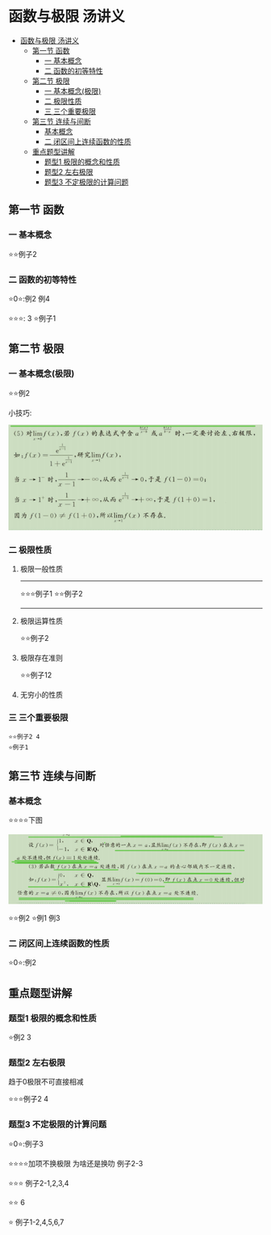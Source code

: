# 函数与极限 汤讲义

- [函数与极限 汤讲义](#函数与极限-汤讲义)
  - [第一节 函数](#第一节-函数)
    - [一 基本概念](#一-基本概念)
    - [二 函数的初等特性](#二-函数的初等特性)
  - [第二节 极限](#第二节-极限)
    - [一 基本概念(极限)](#一-基本概念极限)
    - [二 极限性质](#二-极限性质)
    - [三 三个重要极限](#三-三个重要极限)
  - [第三节 连续与间断](#第三节-连续与间断)
    - [基本概念](#基本概念)
    - [二 闭区间上连续函数的性质](#二-闭区间上连续函数的性质)
  - [重点题型讲解](#重点题型讲解)
    - [题型1 极限的概念和性质](#题型1-极限的概念和性质)
    - [题型2 左右极限](#题型2-左右极限)
    - [题型3 不定极限的计算问题](#题型3-不定极限的计算问题)

## 第一节 函数

### 一 基本概念

⭐⭐例子2

### 二 函数的初等特性

⭐0⭐:例2 例4

⭐⭐⭐: 3
⭐例子1

## 第二节 极限

### 一 基本概念(极限)

⭐⭐例2

小技巧:

![20220228164325](https://raw.githubusercontent.com/Logible/Image/main/note_image/20220228164325.png)

### 二 极限性质

1. 极限一般性质

    ---
    ⭐⭐⭐例子1
    ⭐⭐例子2

    ---

2. 极限运算性质

    ⭐⭐例子2

3. 极限存在准则

    ⭐⭐例子12

4. 无穷小的性质

### 三 三个重要极限

    ⭐⭐例子2 4
    ⭐例子1

## 第三节 连续与间断

### 基本概念

⭐⭐⭐⭐下图

![20220228223016](https://raw.githubusercontent.com/Logible/Image/main/note_image/20220228223016.png)

⭐⭐例2
⭐例1 例3

### 二 闭区间上连续函数的性质

⭐0⭐:例2

## 重点题型讲解

### 题型1 极限的概念和性质

⭐例2 3

### 题型2 左右极限

趋于0极限不可直接相减

⭐⭐⭐例子2 4

### 题型3 不定极限的计算问题

⭐0⭐:例子3

⭐⭐⭐⭐加项不换极限 为啥还是换叻 例子2-3

⭐⭐⭐
例子2-1,2,3,4

⭐⭐
6

⭐
例子1-2,4,5,6,7

